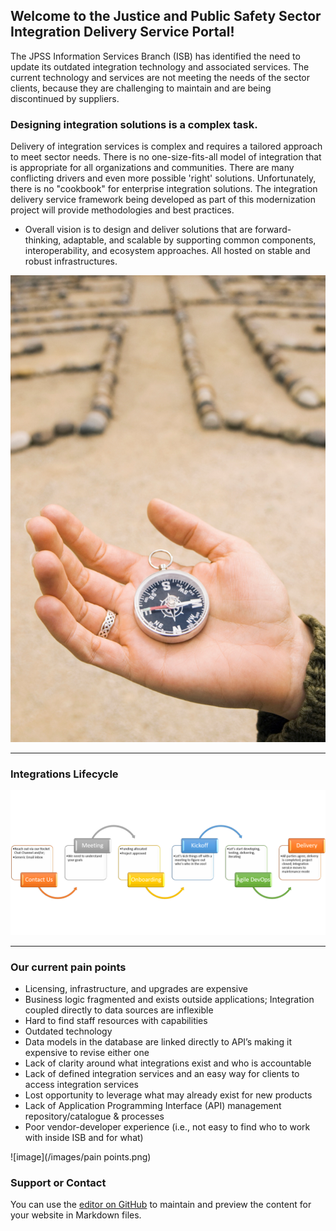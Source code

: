 ## Welcome to the Justice and Public Safety Sector Integration Delivery Service Portal!
The JPSS Information Services Branch (ISB) has identified the need to update its outdated integration technology and associated services. The current technology and services are not meeting the needs of the sector clients, because they are challenging to maintain and are being discontinued by suppliers. 

### Designing integration solutions is a complex task. 

Delivery of integration services is complex and requires a tailored approach to meet sector needs. There is no one-size-fits-all model of integration that is appropriate for all organizations and communities. 
There are many conflicting drivers and even more possible 'right' solutions. Unfortunately, there is no "cookbook" for enterprise integration solutions. The integration delivery service framework being developed as part of this modernization project will provide methodologies and best practices.

- Overall vision is to design and deliver solutions that are forward-thinking, adaptable, and scalable by supporting common components, interoperability, and ecosystem approaches. All hosted on stable and robust infrastructures.

![image](/images/welcome.png)

***

### Integrations Lifecycle

![image](/images/lifecycle.png)

***
### Our current pain points

* Licensing, infrastructure, and upgrades are expensive
* Business logic fragmented and exists outside applications; Integration coupled directly to data sources are inflexible
* Hard to find staff resources with capabilities
* Outdated technology
* Data models in the database are linked directly to API’s making it expensive to revise either one
* Lack of clarity around what integrations exist and who is accountable
* Lack of defined integration services and an easy way for clients to access integration services
* Lost opportunity to leverage what may already exist for new products
* Lack of Application Programming Interface (API) management repository/catalogue & processes
* Poor vendor-developer experience (i.e., not easy to find who to work with inside ISB and for what)


![image](/images/pain points.png)


### Support or Contact

You can use the [editor on GitHub](https://github.com/vesselofgold/integrations.github.io/edit/gh-pages/index.md) to maintain and preview the content for your website in Markdown files.
